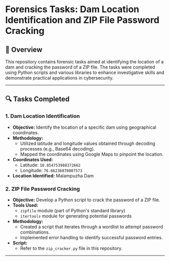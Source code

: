 # Forensics Tasks: Dam Location Identification and ZIP File Password Cracking

## 📖 Overview

This repository contains forensic tasks aimed at identifying the location of a dam and cracking the password of a ZIP file. The tasks were completed using Python scripts and various libraries to enhance investigative skills and demonstrate practical applications in cybersecurity.

---

## 🔍 Tasks Completed

### 1. **Dam Location Identification**

- **Objective:** Identify the location of a specific dam using geographical coordinates.
- **Methodology:** 
  - Utilized latitude and longitude values obtained through decoding processes (e.g., Base64 decoding).
  - Mapped the coordinates using Google Maps to pinpoint the location.
- **Coordinates Used:** 
  - Latitude: `10.854753988372662`
  - Longitude: `76.66236870807573`
- **Location Identified:** Malampuzha Dam

### 2. **ZIP File Password Cracking**

- **Objective:** Develop a Python script to crack the password of a ZIP file.
- **Tools Used:** 
  - `zipfile` module (part of Python's standard library)
  - `itertools` module for generating potential passwords
- **Methodology:**
  - Created a script that iterates through a wordlist to attempt password combinations.
  - Implemented error handling to identify successful password entries.
- **Script:** 
  - Refer to the `zip_cracker.py` file in this repository.

---
